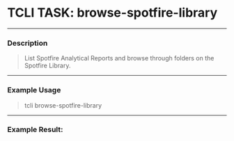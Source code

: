 # TCLI TASK: browse-spotfire-library

---
### Description
> List Spotfire Analytical Reports and browse through folders on the Spotfire Library.

---
### Example Usage
> tcli browse-spotfire-library



---
### Example Result:
